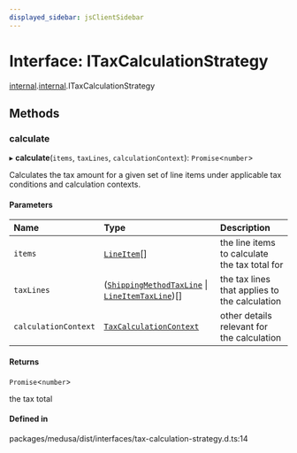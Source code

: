 ```yaml
---
displayed_sidebar: jsClientSidebar
---
```


# Interface: ITaxCalculationStrategy

[internal](../modules/internal-8.md).[internal](../modules/internal-8.internal.md).ITaxCalculationStrategy

## Methods

### calculate

▸ **calculate**(`items`, `taxLines`, `calculationContext`): `Promise`<`number`\>

Calculates the tax amount for a given set of line items under applicable
tax conditions and calculation contexts.

#### Parameters

| Name | Type | Description |
| :------ | :------ | :------ |
| `items` | [`LineItem`](../classes/internal-3.LineItem.md)[] | the line items to calculate the tax total for |
| `taxLines` | ([`ShippingMethodTaxLine`](../classes/internal-3.ShippingMethodTaxLine.md) \| [`LineItemTaxLine`](../classes/internal-3.LineItemTaxLine.md))[] | the tax lines that applies to the calculation |
| `calculationContext` | [`TaxCalculationContext`](../modules/internal-8.internal.md#taxcalculationcontext) | other details relevant for the calculation |

#### Returns

`Promise`<`number`\>

the tax total

#### Defined in

packages/medusa/dist/interfaces/tax-calculation-strategy.d.ts:14
